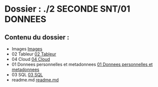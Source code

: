 # Dossier : ./2 SECONDE SNT/01 DONNEES
 
 ## Contenu du dossier : 
- Images [Images](./Images)
- 02 Tableur [02 Tableur](./02_Tableur)
- 04 Cloud [04 Cloud](./04_Cloud)
- 01 Donnees personnelles et metadonnees [01 Donnees personnelles et metadonnees](./01_Donnees_personnelles_et_metadonnees)
- 03 SQL [03 SQL](./03_SQL)
- readme.md [readme.md](./readme.md)
